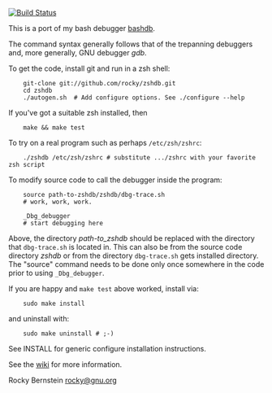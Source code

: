 [![Build Status](https://travis-ci.org/rocky/zshdb.png)](https://travis-ci.org/rocky/zshdb)

This is a port of my bash debugger [bashdb](http://bashdb.sf.net).

The command syntax generally follows that of the trepanning debuggers
and, more generally, GNU debugger *gdb*.

To get the code, install git and run in a zsh shell:

```console
    git-clone git://github.com/rocky/zshdb.git
    cd zshdb
    ./autogen.sh  # Add configure options. See ./configure --help
```

If you've got a suitable zsh installed, then

```console
    make && make test
```

To try on a real program such as perhaps `/etc/zsh/zshrc`:

```shell
    ./zshdb /etc/zsh/zshrc # substitute .../zshrc with your favorite zsh script
```

To modify source code to call the debugger inside the program:

```shell
    source path-to-zshdb/zshdb/dbg-trace.sh
    # work, work, work.

    _Dbg_debugger
    # start debugging here
```

Above, the directory *path-to_zshdb* should be replaced with the
directory that `dbg-trace.sh` is located in. This can also be from the
source code directory *zshdb* or from the directory `dbg-trace.sh` gets
installed directory. The "source" command needs to be done only once
somewhere in the code prior to using `_Dbg_debugger`.

If you are happy and `make test` above worked, install via:

```console
    sudo make install
```

and uninstall with:

```console
    sudo make uninstall # ;-)
```

See INSTALL for generic configure installation instructions.

See the [wiki](https://github.com/rocky/zshdb/wiki) for more information.

Rocky Bernstein <rocky@gnu.org>
